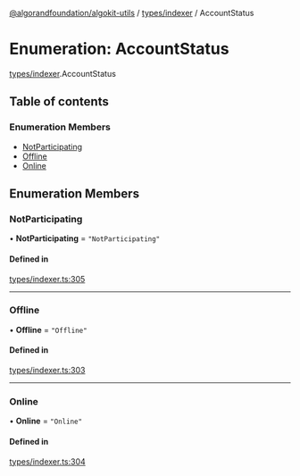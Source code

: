 [@algorandfoundation/algokit-utils](../README.md) / [types/indexer](../modules/types_indexer.md) / AccountStatus

# Enumeration: AccountStatus

[types/indexer](../modules/types_indexer.md).AccountStatus

## Table of contents

### Enumeration Members

- [NotParticipating](types_indexer.AccountStatus.md#notparticipating)
- [Offline](types_indexer.AccountStatus.md#offline)
- [Online](types_indexer.AccountStatus.md#online)

## Enumeration Members

### NotParticipating

• **NotParticipating** = ``"NotParticipating"``

#### Defined in

[types/indexer.ts:305](https://github.com/algorandfoundation/algokit-utils-ts/blob/600c806/src/types/indexer.ts#L305)

___

### Offline

• **Offline** = ``"Offline"``

#### Defined in

[types/indexer.ts:303](https://github.com/algorandfoundation/algokit-utils-ts/blob/600c806/src/types/indexer.ts#L303)

___

### Online

• **Online** = ``"Online"``

#### Defined in

[types/indexer.ts:304](https://github.com/algorandfoundation/algokit-utils-ts/blob/600c806/src/types/indexer.ts#L304)
